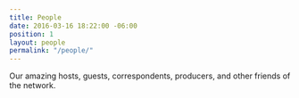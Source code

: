 ```yaml
---
title: People
date: 2016-03-16 18:22:00 -06:00
position: 1
layout: people
permalink: "/people/"
---
```


Our amazing hosts, guests, correspondents, producers, and other friends of the network.
